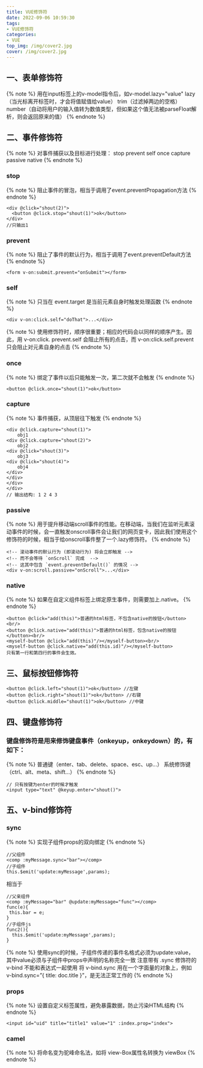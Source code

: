 ```yaml
---
title: VUE修饰符
date: 2022-09-06 10:59:30
tags:
- VUE修饰符
categories: 
- VUE
top_img: /img/cover2.jpg
cover: /img/cover2.jpg
---
```

## 一、表单修饰符
{% note %}
用在input标签上的v-model指令后，如v-model.lazy="value"
lazy（当光标离开标签时，才会将值赋值给value）
trim（过滤掉两边的空格）
number（自动将用户的输入值转为数值类型，但如果这个值无法被parseFloat解析，则会返回原来的值）
{% endnote %}
## 二、事件修饰符
{% note %}
对事件捕获以及目标进行处理：
stop
prevent
self
once
capture
passive
native
{% endnote %}
### stop
{% note %}
阻止事件的冒泡，相当于调用了event.preventPropagation方法
{% endnote %}
```
<div @click="shout(2)">
  <button @click.stop="shout(1)">ok</button>
</div>
//只输出1
```
### prevent
{% note %}
阻止了事件的默认行为，相当于调用了event.preventDefault方法
{% endnote %}
```
<form v-on:submit.prevent="onSubmit"></form>
```
### self
{% note %}
只当在 event.target 是当前元素自身时触发处理函数
{% endnote %}
```
<div v-on:click.self="doThat">...</div>
```
{% note %}
使用修饰符时，顺序很重要；相应的代码会以同样的顺序产生。因此，用 v-on:click. prevent.self 会阻止所有的点击，而 v-on:click.self.prevent 只会阻止对元素自身的点击
{% endnote %}
### once
{% note %}
绑定了事件以后只能触发一次，第二次就不会触发
{% endnote %}
```
<button @click.once="shout(1)">ok</button>
```
### capture
{% note %}
事件捕获，从顶层往下触发
{% endnote %}

```
<div @click.capture="shout(1)">
    obj1
<div @click.capture="shout(2)">
    obj2
<div @click="shout(3)">
    obj3
<div @click="shout(4)">
    obj4
</div>
</div>
</div>
</div>
// 输出结构: 1 2 4 3 
```
### passive
{% note %}
用于提升移动端scroll事件的性能。在移动端，当我们在监听元素滚动事件的时候，会一直触发onscroll事件会让我们的网页变卡，因此我们使用这个修饰符的时候，相当于给onscroll事件整了一个.lazy修饰符。
{% endnote %}
```
<!-- 滚动事件的默认行为 (即滚动行为) 将会立即触发 -->
<!-- 而不会等待 `onScroll` 完成  -->
<!-- 这其中包含 `event.preventDefault()` 的情况 -->
<div v-on:scroll.passive="onScroll">...</div>
```
### native
{% note %}
如果在自定义组件标签上绑定原生事件，则需要加上.native。
{% endnote %}
```
<button @click="add(this)">普通的html标签，不包含native的按钮</button><br/>
<button @click.native="add(this)">普通的html标签，包含native的按钮</button><br/>
<myself-button @click="add(this)"/></myself-button><br/>
<myself-button @click.native="add(this.id)"/></myself-button>
只有第一行和第四行的事件会生效。
```
## 三、鼠标按钮修饰符
```
<button @click.left="shout(1)">ok</button> //左键
<button @click.right="shout(1)">ok</button> //右键
<button @click.middle="shout(1)">ok</button> //中键
```
## 四、键盘修饰符
### 键盘修饰符是用来修饰键盘事件（onkeyup，onkeydown）的，有如下：
{% note %}
普通键（enter、tab、delete、space、esc、up...）
系统修饰键（ctrl、alt、meta、shift...）
{% endnote %}
```
// 只有按键为enter的时候才触发
<input type="text" @keyup.enter="shout()">
```
## 五、v-bind修饰符
### sync
{% note %}
实现子组件props的双向绑定
{% endnote %}
```
//父组件
<comp :myMessage.sync="bar"></comp> 
//子组件
this.$emit('update:myMessage',params);
```
相当于
```
//父亲组件
<comp :myMessage="bar" @update:myMessage="func"></comp>
func(e){
 this.bar = e;
}
//子组件js
func2(){
  this.$emit('update:myMessage',params);
}
```
{% note %}
使用sync的时候，子组件传递的事件名格式必须为update:value，其中value必须与子组件中props中声明的名称完全一致
注意带有 .sync 修饰符的 v-bind 不能和表达式一起使用
将 v-bind.sync 用在一个字面量的对象上，例如 v-bind.sync=”{ title: doc.title }”，是无法正常工作的
{% endnote %}
### props
{% note %}
设置自定义标签属性，避免暴露数据，防止污染HTML结构
{% endnote %}
```
<input id="uid" title="title1" value="1" :index.prop="index">
```
### camel
{% note %}
将命名变为驼峰命名法，如将 view-Box属性名转换为 viewBox
{% endnote %}